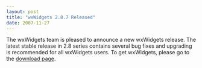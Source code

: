 ```yaml
---
layout: post
title: "wxWidgets 2.8.7 Released"
date: 2007-11-27
---
```


The wxWidgets team is pleased to announce a new wxWidgets release. The latest
stable release in 2.8 series contains several bug fixes and upgrading is
recommended for all wxWidgets users. To get wxWidgets, please go to the
[download page][1].

[1]: http://www.wxwidgets.org/downloads/